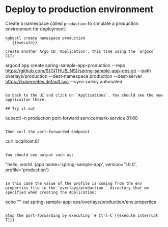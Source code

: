 # Deploy to production environment

Create a namespace called `production` to simulate a production environment for deployment:

```
kubectl create namespace production
```{{execute}}

Create another Argo CD 'Application', this time using the `argocd` CLI:
```
argocd app create spring-sample-app-production --repo https://github.com/${GITHUB_NS}/spring-sample-app-ops.git --path overlays/production --dest-namespace production --dest-server https://kubernetes.default.svc --sync-policy automated
```{{execute}}

Go back to the UI and click on `Applications`. You should see the new applicaiton there.

## Try it out
```
kubectl -n production port-forward service/mark-service 81:80
```{{execute T1}}

Then curl the port-forwarded endpoint
```
curl localhost:81
```{{execute T2}}

You should see output such as:
```
"hello, world.  {app name='spring-sample-app', version='1.0.0', profile='production'}
```

In this case the value of the profile is coming from the env properties file in the `overlays/production ` directory that we specified when creating the Application:
```
echo ""
cat spring-sample-app-ops/overlays/production/env.properties
```{{execute}}

Stop the port-forwarding by executing `# Ctrl-C`{{execute interrupt T1}}








